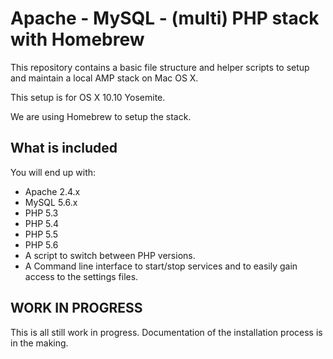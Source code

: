 
# Apache - MySQL - (multi) PHP stack with Homebrew

This repository contains a basic file structure and helper scripts to setup and
maintain a local AMP stack on Mac OS X.

This setup is for OS X 10.10 Yosemite.

We are using Homebrew to setup the stack.


## What is included

You will end up with:

* Apache 2.4.x
* MySQL 5.6.x
* PHP 5.3
* PHP 5.4
* PHP 5.5
* PHP 5.6
* A script to switch between PHP versions.
* A Command line interface to start/stop services and to easily gain access to 
  the settings files.
  
  
## WORK IN PROGRESS

This is all still work in progress. Documentation of the installation process
is in the making.
